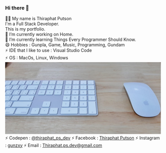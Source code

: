 ### Hi there 👋

👨‍💻 My name is Thiraphat Putson<br>
I'm a Full Stack Developer.<br>
This is my portfolio.<br>
🔭 I’m currently working on Home.<br>
🌱 I’m currently learning Things Every Programmer Should Know.<br>
😄 Hobbies : Gunpla, Game, Music, Programming, Gundam<br>
⚡ IDE that I like to use : Visual Studio Code<br>
⚡ OS : MacOs, Linux, Windows<br>
![image info](bg1.jpg)<br>
⚡ Codepen : [@thiraphat_ps_dev](https://codepen.io/thiraphat_ps_dev)
⚡ Facebook : [Thiraphat Putson](https://www.facebook.com/thiraphatputson)
⚡ Instagram : [gunzxy](https://www.instagram.com/gunzxy/)
⚡ Email : Thiraphat.ps.dev@gmail.com

<!--
**thiraphat-ps-dev/thiraphat-ps-dev** is a ✨ _special_ ✨ repository because its `README.md` (this file) appears on your GitHub profile.

Here are some ideas to get you started:

- 🔭 I’m currently working on ...
- 🌱 I’m currently learning ...
- 👯 I’m looking to collaborate on ...
- 🤔 I’m looking for help with ...
- 💬 Ask me about ...
- 📫 How to reach me: ...
- 😄 Pronouns: ...
- ⚡ Fun fact: ...
-->
